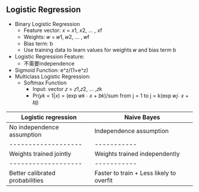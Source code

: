 ## Logistic Regression ##
* Binary Logistic Regression 
    * Feature vector: 𝑥 = 𝑥1, 𝑥2, … , 𝑥f
    * Weights: 𝑤 = 𝑤1, 𝑤2, … , 𝑤f
    * Bias term: b
    * Use training data to learn values for weights 𝑤 and bias term b
* Logistic Regression Feature:
    * 不需要independence
* Sigmoid Function: e^z/(1+e^z)
* Multiclass Logistic Regression: 
    * Softmax Function
        * Input: vector 𝑧 = 𝑧1,𝑧2, … ,𝑧k
        * Pr(𝑦𝑘 = 1|𝑥) = (exp 𝑤𝑘 ⋅ 𝑥 + 𝑏𝑘)/sum from j = 1 to j = k(exp 𝑤𝑗⋅ 𝑥 + 𝑏j)

| Logistic regression | Naive Bayes |
| ------------------- | ----------- |
| No independence assumption | Independence assumption |
| ------------------- | ----------- |
| Weights trained jointly | Weights trained independently |
| ------------------- | ----------- |
| Better calibrated probabilities | Faster to train + Less likely to overfit |